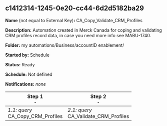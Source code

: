 ## c1412314-1245-0e20-cc44-6d2d5182ba29

**Name** (not equal to External Key)**:** CA_Copy_Validate_CRM_Profiles

**Description:** Automation created in Merck Canada for coping and validating CRM profiles record data, in case you need more info see MABU-1740.

**Folder:** my automations/Business/accountID enablement/

**Started by:** Schedule

**Status:** Ready

**Schedule:** Not defined

**Notifications:** _none_


| Step 1<br>_<small>-</small>_ | Step 2<br>_<small>-</small>_ |
| --- | --- |
| _1.1: query_<br>CA_Copy_CRM_Profiles | _2.1: query_<br>CA_Validate_CRM_Profiles |

